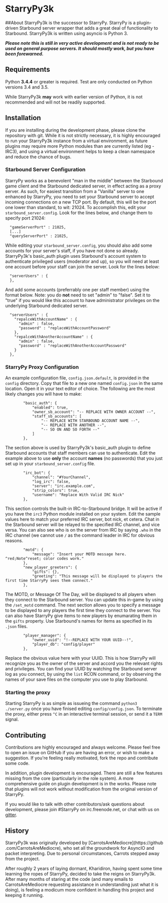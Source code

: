 # StarryPy3k

##About
StarryPy3k is the successor to StarryPy. StarryPy is a plugin-driven Starbound
server wrapper that adds a great deal of functionality to Starbound. StarryPy3k
 is written using asyncio is Python 3.

***Please note this is still in very active development and is not ready to be
used on general purpose servers. It should mostly work, but you have been
forewarned.***

## Requirements
Python **3.4.4** or greater is required. Test are only conducted on Python
versions 3.4 and 3.5.

While StarryPy3k **may** work with earlier version of Python, it is not
recommended and will not be readily supported.

## Installation
If you are installing during the development phase, please clone the repository
 with git. While it is not strictly necessary, it is highly encouraged to
 run your StarryPy3k instance from a virtual environment, as future plugins
 may require more Python modules than are currently listed (eg - IRC3), and
 using a virtual environment helps to keep a clean namespace and reduce the
 chance of bugs.

### Starbound Server Configuration
StarryPy works as a benevolent "man in the middle" between the Starbound game
client and the Starbound dedicated server, in effect acting as a proxy server.
As such, for easiest transition from a "Vanilla" server to one enhanced by
StarryPy, you need to set your Starbound server to accept incoming connections
on a new TCP port.  By default, this will be the port one lower than standard,
to wit: 21024.  To accomplish this, edit your `starbound_server.config`.  Look
for the lines below, and change them to specify port 21024:

```
  "gameServerPort" : 21025,
  [...]
  "queryServerPort" : 21025,
```

While editing your `starbound_server.config`, you should also add some accounts
for your server's staff, if you have not done so already. StarryPy3k's
basic_auth plugin uses Starbound's account system to authenticate privileged
users (moderator and up), so you will need at least one account before your
staff can join the server. Look for the lines below:

```
  "serverUsers" : {
  },
```

And add some accounts (preferrably one per staff member) using the format below.
Note: you do **not** need to set "admin" to "false". Set it to "true" if you
would like this account to have administrator privileges on the underlying
Starbound dedicated server.

```
  "serverUsers" : {
    "repalceWithAccountName" : {
      "admin" : false,
      "password" : "replaceWithAccountPassword"
    },
    "repalceWithAnotherAccountName" : {
      "admin" : false,
      "password" : "replaceWithAnotherAccountPassword"
    }
  },
```

### StarryPy Proxy Configuration
An example configuration file, `config.json.default`, is provided in the
`config` directory.  Copy that file to a new one named `config.json` in the
same location.  Open it in your text editor of choice.  The following are the
most likely changes you will have to make:

```
        "basic_auth": {
            "enabled": true,
            "owner_sb_account": "-- REPLACE WITH OWNER ACCOUNT --",
            "staff_sb_accounts": [
                "-- REPLACE WITH STARBOUND ACCOUNT NAME --",
                "-- REPLACE WITH ANOTHER --",
                "-- SO ON AND SO FORTH --"
            ]
        },
```

The section above is used by StarryPy3k's basic_auth plugin to define
Starbound accounts that staff members can use to authenticate. Edit the example
above to use **only** the account **names** (no passwords) that you just set up
in your `starbound_server.config` file.

```
        "irc_bot": {
            "channel": "#YourChannel",
            "log_irc": false,
            "server": "irc.example.com",
            "strip_colors": true,
            "username": "Replace With Valid IRC Nick"
        },
```

This section controls the built-in IRC-to-Starbound bridge.  It will be active
if you have the `irc3` Python module installed on your system.  Edit the sample
values here to match your preferred IRC server, bot nick, et cetera.  Chat in
the Starbound server will be relayed to the specified IRC channel, and vice
versa.  You can also see who is on the server from IRC by saying `.who` in the
IRC channel (we cannot use `/` as the command leader in IRC for obvious reasons.

```
        "motd": {
            "message": "Insert your MOTD message here. ^red;Note^reset; color codes work."
        },
        "new_player_greeters": {
            "gifts": {},
            "greeting": "This message will be displayed to players the first time StarryPy sees them connect."
        },
```

The MOTD, or Message Of The Day, will be displayed to all players when they
connect to the Starbound server.  You can update this in-game by using the
`/set_motd` command.  The next section allows you to specify a message to be
displayed to any players the first time they connect to the server.  You can
also have StarryPy give items to new players by enumarating them in the `gifts`
property.  Use Starbound's names for items as specified in its `.json` files.

```
        "player_manager": {
            "owner_uuid": "!--REPLACE WITH YOUR UUID--!",
            "player_db": "config/player"
        },
```

Replace the obvious value here with your UUID.  This is how StarryPy will
recognize you as the owner of the server and accord you the relevant rights
and privileges.  You can find your UUID by watching the Starbound server log
as you connect, by using the `list` RCON command, or by observing the names
of your save files on the computer you use to play Starbound.

### Starting the proxy
Starting StarryPy is as simple as issueing the command `python3 ./server.py`
once you have finised editing `config/config.json`.  To terminate the proxy,
either press `^C` in an interactive terminal session, or send it a `TERM`
signal.


## Contributing
Contributions are highly encouraged and always welcome. Please feel free to
open an issue on GitHub if you are having an error, or wish to make a
suggestion. If you're feeling really motivated, fork the repo and contribute
 some code.

In addition, plugin development is encouraged. There are still a few features
missing from the core (particularly in the role system). A more comprehensive
guide on plugin development is in the works. Please note that plugins will not
work without modification from the original version of StarryPy.

If you would like to talk with other contributors/ask questions about
development, please join #StarryPy on irc.freenode.net, or chat with us on
[gitter](https://gitter.im/StarryPy).

## History
StarryPy3k was originally developed by [CarrotsAreMediocre](https://github
.com/CarrotsAreMediocre), who set all the groundwork for AsyncIO and packet
interpreting. Due to personal circumstances, Carrots stepped away from the
project.

After roughly 2 years of laying dormant, Kharidiron, having spent some time
learning the ropes of StarryPy, decided to take the reigns on StarryPy3k.
After many months of staring at the code (and many emails to
CarrotsAreMediocre requesting assistance in understanding just what it is
doing), is feeling a modicum more confident in handling this project and
keeping it running.
